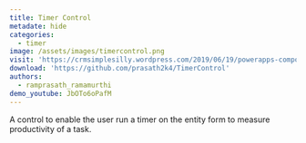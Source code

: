 ```yaml
---
title: Timer Control
metadate: hide
categories:
  - timer
image: /assets/images/timercontrol.png
visit: 'https://crmsimplesilly.wordpress.com/2019/06/19/powerapps-component-framework-start-stop-clock-control/'
download: 'https://github.com/prasath2k4/TimerControl'
authors:
  - ramprasath_ramamurthi
demo_youtube: JbOTo6oPafM
---
```


A control to enable the user run a timer on the entity form to measure productivity of a task.
